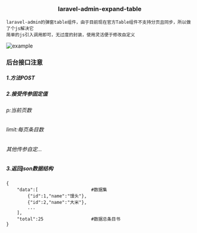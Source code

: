 <h3 align="center">laravel-admin-expand-table</h3>

    laravel-admin的弹窗table组件，由于目前现在官方Table组件不支持分页且同步，所以做了个js解决它
    简单的js引入调用即可，无过度的封装，使用灵活便于修改自定义
    
![example](https://github.com/ydtg1993/laravel-admin-expand-table/blob/master/example.png)

### 后台接口注意

#####    1.方法POST
#####    2.接受传参固定值 
######            p:当前页数  
######            limit:每页条目数 
######            其他传参自定...
#####    3.返回json数据结构 
    
    {
        "data":[                    #数据集
            {"id":1,"name":"馒头"},
            {"id":2,"name":"大米"},
            ...
        ],
        "total":25                  #数据总条目书
    }
